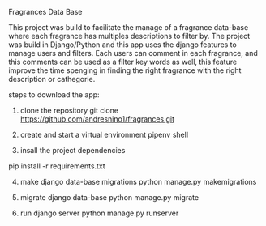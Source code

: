 Fragrances Data Base

This project was build to facilitate the manage of a fragrance data-base where each fragrance has multiples descriptions to filter by.
The project was build in Django/Python and this app uses the django features to manage users and filters.
Each users can comment in each fragrance, and this comments can be used as a filter key words as well, this feature improve the time spenging in finding the right fragrance with the right description or cathegorie.

steps to download the app:

1. clone the repository 
  git clone https://github.com/andresnino1/fragrances.git

2. create and start a virtual environment
  pipenv shell
  
3. insall the project dependencies

 pip install -r requirements.txt
 
4. make django data-base migrations
 python manage.py makemigrations
 
5. migrate django data-base
 python manage.py migrate
 
6. run django server
 python manage.py runserver
 


